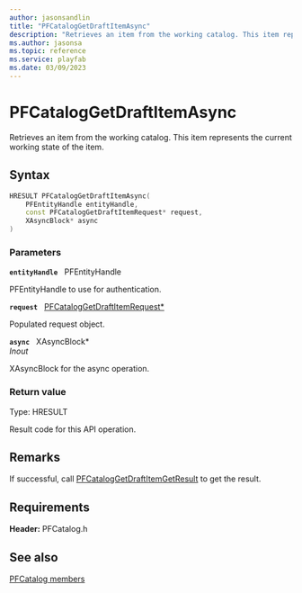 ```yaml
---
author: jasonsandlin
title: "PFCatalogGetDraftItemAsync"
description: "Retrieves an item from the working catalog. This item represents the current working state of the item."
ms.author: jasonsa
ms.topic: reference
ms.service: playfab
ms.date: 03/09/2023
---
```


# PFCatalogGetDraftItemAsync  

Retrieves an item from the working catalog. This item represents the current working state of the item.  

## Syntax  
  
```cpp
HRESULT PFCatalogGetDraftItemAsync(  
    PFEntityHandle entityHandle,  
    const PFCatalogGetDraftItemRequest* request,  
    XAsyncBlock* async  
)  
```  
  
### Parameters  
  
**`entityHandle`** &nbsp; PFEntityHandle  
  
PFEntityHandle to use for authentication.  
  
**`request`** &nbsp; [PFCatalogGetDraftItemRequest*](../../pfcatalogtypes/structs/pfcataloggetdraftitemrequest.md)  
  
Populated request object.  
  
**`async`** &nbsp; XAsyncBlock*  
*_Inout_*  
  
XAsyncBlock for the async operation.  
  
  
### Return value
Type: HRESULT
  
Result code for this API operation.
  
## Remarks  
  
If successful, call [PFCatalogGetDraftItemGetResult](pfcataloggetdraftitemgetresult.md) to get the result.
  
## Requirements  
  
**Header:** PFCatalog.h
  
## See also  
[PFCatalog members](../pfcatalog_members.md)  

  
  
